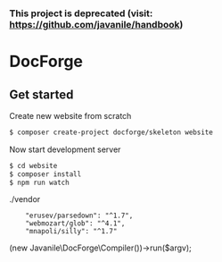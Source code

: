 ### This project is deprecated (visit: https://github.com/javanile/handbook)

# DocForge

## Get started

Create new website from scratch 
```bash
$ composer create-project docforge/skeleton website 
```

Now start development server
```bash
$ cd website
$ composer install
$ npm run watch

```

./vendor



        "erusev/parsedown": "^1.7",
        "webmozart/glob": "^4.1",
        "mnapoli/silly": "^1.7"



(new Javanile\DocForge\Compiler())->run($argv);




